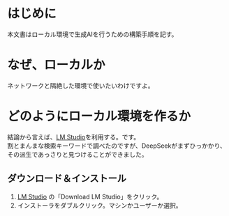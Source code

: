 # はじめに

本文書はローカル環境で生成AIを行うための構築手順を記す。

# なぜ、ローカルか

ネットワークと隔絶した環境で使いたいわけですよ。

# どのようにローカル環境を作るか

結論から言えば、[LM Studio](https://lmstudio.ai/)を利用する。です。  
割とまんまな検索キーワードで調べたのですが、DeepSeekがまずひっかかり、その派生であっさりと見つけることができました。

## ダウンロード＆インストール

1. [LM Studio](https://lmstudio.ai/) の「Download LM Studio」をクリック。
2. インストーラをダブルクリック。マシンかユーザーか選択。


